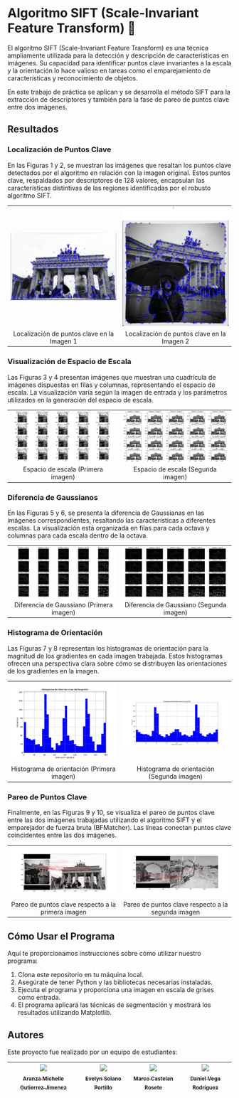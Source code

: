 # Algoritmo SIFT (Scale-Invariant Feature Transform) 📸
El algoritmo SIFT (Scale-Invariant Feature Transform) es una técnica ampliamente utilizada para la detección y descripción de características en imágenes. Su capacidad para identificar puntos clave invariantes a la escala y la orientación lo hace valioso en tareas como el emparejamiento de características y reconocimiento de objetos. 

En este trabajo de práctica se aplican y se desarrolla el método SIFT para la extracción de descriptores y también para la fase de pareo de puntos clave entre dos imágenes.


## Resultados

### Localización de Puntos Clave

En las Figuras 1 y 2, se muestran las imágenes que resaltan los puntos clave detectados por el algoritmo en relación con la imagen original. Estos puntos clave, respaldados por descriptores de 128 valores, encapsulan las características distintivas de las regiones identificadas por el robusto algoritmo SIFT.

<table>
  <tr>
    <td align="center">
      <img src="/images/Puntos Clave.jpeg" alt="Resultado 1" width="400"/>
    </td>
    <td align="center">
      <img src="/images/Puntos Clave (imagen 1).jpeg" alt="Resultado 2" width="400"/>
    </td>
  </tr>
  <tr>
    <td align="center">
      Localización de puntos clave en la Imagen 1
    </td>
    <td align="center">
      Localización de puntos clave en la Imagen 2
    </td>
  </tr>
</table>


### Visualización de Espacio de Escala

Las Figuras 3 y 4 presentan imágenes que muestran una cuadrícula de imágenes dispuestas en filas y columnas, representando el espacio de escala. La visualización varía según la imagen de entrada y los parámetros utilizados en la generación del espacio de escala.

<table>
  <tr>
    <td align="center">
      <img src="/images/Espacio de escala (imagen 1).jpeg" alt="Resultado 1" width="400"/>
    </td>
    <td align="center">
      <img src="/images/Espacio de escala.jpeg" alt="Resultado 2" width="400"/>
    </td>
  </tr>
  <tr>
    <td align="center">
      Espacio de escala (Primera imagen)
    </td>
    <td align="center">
      Espacio de escala (Segunda imagen)
    </td>
  </tr>
</table>


### Diferencia de Gaussianos

En las Figuras 5 y 6, se presenta la diferencia de Gaussianas en las imágenes correspondientes, resaltando las características a diferentes escalas. La visualización está organizada en filas para cada octava y columnas para cada escala dentro de la octava.

<table>
  <tr>
    <td align="center">
      <img src="/images/Diferencia de Gaussiano (imagen 1).jpeg" alt="Resultado 1" width="400"/>
    </td>
    <td align="center">
      <img src="/images/Diferencia de Gausiano.jpeg" alt="Resultado 2" width="400"/>
    </td>
  </tr>
  <tr>
    <td align="center">
      Diferencia de Gaussiano (Primera imagen)
    </td>
    <td align="center">
      Diferencia de Gaussiano (Segunda imagen)
    </td>
  </tr>
</table>

### Histograma de Orientación

Las Figuras 7 y 8 representan los histogramas de orientación para la magnitud de los gradientes en cada imagen trabajada. Estos histogramas ofrecen una perspectiva clara sobre cómo se distribuyen las orientaciones de los gradientes en la imagen.

<table>
  <tr>
    <td align="center">
      <img src="/images/Histograma de orientacion  (imagen 1).jpeg" alt="Resultado 1" width="400"/>
    </td>
    <td align="center">
      <img src="/images/Histograma de orientacion.jpeg" alt="Resultado 2" width="400"/>
    </td>
  </tr>
  <tr>
    <td align="center">
      Histograma de orientación (Primera imagen)
    </td>
    <td align="center">
      Histograma de orientación (Segunda imagen)
    </td>
  </tr>
</table>

### Pareo de Puntos Clave

Finalmente, en las Figuras 9 y 10, se visualiza el pareo de puntos clave entre las dos imágenes trabajadas utilizando el algoritmo SIFT y el emparejador de fuerza bruta (BFMatcher). Las líneas conectan puntos clave coincidentes entre las dos imágenes.


<table>
  <tr>
    <td align="center">
      <img src="/images/Pareo de puntos clave (imagen 1).jpeg" alt="Resultado 1" width="400"/>
    </td>
    <td align="center">
      <img src="/images/Pareo de puntos clave.jpeg" alt="Resultado 2" width="400"/>
    </td>
  </tr>
  <tr>
    <td align="center">
      Pareo de puntos clave respecto a la primera imagen
    </td>
    <td align="center">
     Pareo de puntos clave respecto a la segunda imagen
    </td>
  </tr>
</table>


## Cómo Usar el Programa

Aquí te proporcionamos instrucciones sobre cómo utilizar nuestro programa:
1. Clona este repositorio en tu máquina local.
2. Asegúrate de tener Python y las bibliotecas necesarias instaladas.
3. Ejecuta el programa y proporciona una imagen en escala de grises como entrada.
4. El programa aplicará las técnicas de segmentación y mostrará los resultados utilizando Matplotlib.

## Autores

Este proyecto fue realizado por un equipo de estudiantes:

| [<img src="https://avatars.githubusercontent.com/u/113084234?v=4" width=115><br><sub>Aranza Michelle Gutierrez Jimenez</sub>](https://github.com/AranzaMich) |  [<img src="https://avatars.githubusercontent.com/u/113297618?v=4" width=115><br><sub>Evelyn Solano Portillo</sub>](https://github.com/Eveeelyyyn) |  [<img src="https://avatars.githubusercontent.com/u/112792541?v=4" width=115><br><sub>Marco Castelan Rosete</sub>](https://github.com/marco2220x) | [<img src="https://avatars.githubusercontent.com/u/113079687?v=4" width=115><br><sub>Daniel Vega Rodríguez</sub>](https://github.com/DanVer2002) |
| :---: | :---: | :---: | :---: |
